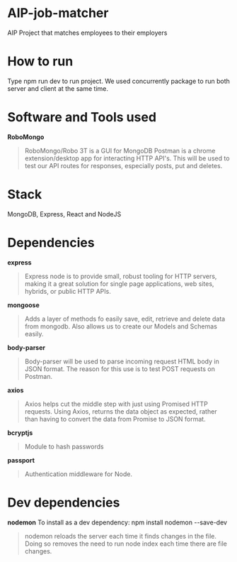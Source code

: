 # AIP-job-matcher
AIP Project that matches employees to their employers

# How to run
Type npm run dev to run project.
We used concurrently package to run both server and client at the same time.

# Software and Tools used
**RoboMongo**
> RoboMongo/Robo 3T is a GUI for MongoDB
> Postman is a chrome extension/desktop app for interacting HTTP API's. This will be used to test our API routes for responses, especially posts, put and deletes.

# Stack
MongoDB, Express, React and NodeJS

# Dependencies
**express**
> Express node is to provide small, robust tooling for HTTP servers, making it a great solution for single page applications, web sites, hybrids, or public HTTP APIs.

**mongoose**
> Adds a layer of methods fo easily save, edit, retrieve and delete data from mongodb. Also allows us to create our Models and Schemas easily.

**body-parser**
> Body-parser will be used to parse incoming request HTML body in JSON format. The reason for this use is to test POST requests on Postman.

**axios**
> Axios helps cut the middle step with just using Promised HTTP requests. Using Axios, returns the data object as expected, rather than having to convert the data from Promise to JSON format.

**bcryptjs**
> Module to hash passwords

**passport**
> Authentication middleware for Node.

# Dev dependencies
**nodemon**
To install as a dev dependency:
npm install nodemon --save-dev
> nodemon reloads the server each time it finds changes in the file. Doing so removes the need to run node index each time there are file changes.